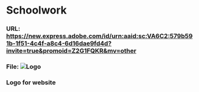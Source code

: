 # Schoolwork
### URL: https://new.express.adobe.com/id/urn:aaid:sc:VA6C2:579b591b-1f51-4c4f-a8c4-6d16dae9fd4d?invite=true&promoid=Z2G1FQKR&mv=other
### File: ![Logo](https://github.com/PlzNotMonday/Schoolwork/assets/166295775/dfb0a368-e316-4e5a-8334-141bf5114a3a)
### Logo for website
